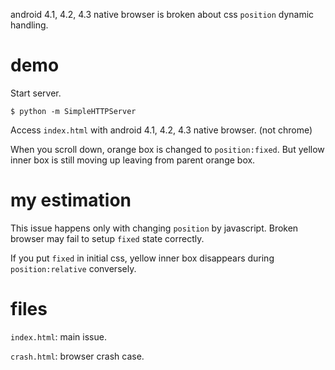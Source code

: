 android 4.1, 4.2, 4.3 native browser is broken about css `position` dynamic handling.

# demo

Start server.

```
$ python -m SimpleHTTPServer
```

Access `index.html` with android 4.1, 4.2, 4.3 native browser. (not chrome)

When you scroll down, orange box is changed to `position:fixed`.
But yellow inner box is still moving up leaving from parent orange box.

# my estimation

This issue happens only with changing `position` by javascript.
Broken browser may fail to setup `fixed` state correctly.

If you put `fixed` in initial css,
yellow inner box disappears during `position:relative` conversely.

# files

`index.html`: main issue.

`crash.html`: browser crash case.

